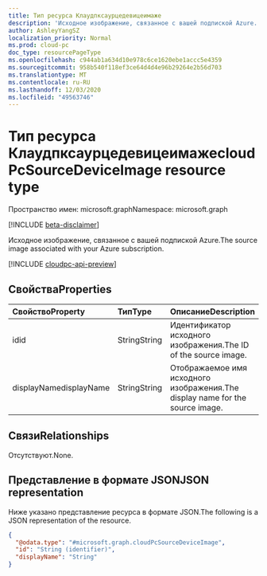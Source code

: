 ```yaml
---
title: Тип ресурса Клаудпксаурцедевицеимаже
description: 'Исходное изображение, связанное с вашей подпиской Azure. '
author: AshleyYangSZ
localization_priority: Normal
ms.prod: cloud-pc
doc_type: resourcePageType
ms.openlocfilehash: c944ab1a634d10e978c6ce1620ebe1accc5e4359
ms.sourcegitcommit: 958b540f118ef3ce64d4d4e96b29264e2b56d703
ms.translationtype: MT
ms.contentlocale: ru-RU
ms.lasthandoff: 12/03/2020
ms.locfileid: "49563746"
---
```

# <a name="cloudpcsourcedeviceimage-resource-type"></a><span data-ttu-id="c5d60-103">Тип ресурса Клаудпксаурцедевицеимаже</span><span class="sxs-lookup"><span data-stu-id="c5d60-103">cloudPcSourceDeviceImage resource type</span></span>

<span data-ttu-id="c5d60-104">Пространство имен: microsoft.graph</span><span class="sxs-lookup"><span data-stu-id="c5d60-104">Namespace: microsoft.graph</span></span>

[!INCLUDE [beta-disclaimer](../../includes/beta-disclaimer.md)]

<span data-ttu-id="c5d60-105">Исходное изображение, связанное с вашей подпиской Azure.</span><span class="sxs-lookup"><span data-stu-id="c5d60-105">The source image associated with your Azure subscription.</span></span>

[!INCLUDE [cloudpc-api-preview](../../includes/cloudpc-api-preview.md)]

## <a name="properties"></a><span data-ttu-id="c5d60-106">Свойства</span><span class="sxs-lookup"><span data-stu-id="c5d60-106">Properties</span></span>

|<span data-ttu-id="c5d60-107">Свойство</span><span class="sxs-lookup"><span data-stu-id="c5d60-107">Property</span></span>|<span data-ttu-id="c5d60-108">Тип</span><span class="sxs-lookup"><span data-stu-id="c5d60-108">Type</span></span>|<span data-ttu-id="c5d60-109">Описание</span><span class="sxs-lookup"><span data-stu-id="c5d60-109">Description</span></span>|
|:---|:---|:---|
|<span data-ttu-id="c5d60-110">id</span><span class="sxs-lookup"><span data-stu-id="c5d60-110">id</span></span>|<span data-ttu-id="c5d60-111">String</span><span class="sxs-lookup"><span data-stu-id="c5d60-111">String</span></span>|<span data-ttu-id="c5d60-112">Идентификатор исходного изображения.</span><span class="sxs-lookup"><span data-stu-id="c5d60-112">The ID of the source image.</span></span>|
|<span data-ttu-id="c5d60-113">displayName</span><span class="sxs-lookup"><span data-stu-id="c5d60-113">displayName</span></span>|<span data-ttu-id="c5d60-114">String</span><span class="sxs-lookup"><span data-stu-id="c5d60-114">String</span></span>|<span data-ttu-id="c5d60-115">Отображаемое имя исходного изображения.</span><span class="sxs-lookup"><span data-stu-id="c5d60-115">The display name for the source image.</span></span>|

## <a name="relationships"></a><span data-ttu-id="c5d60-116">Связи</span><span class="sxs-lookup"><span data-stu-id="c5d60-116">Relationships</span></span>

<span data-ttu-id="c5d60-117">Отсутствуют.</span><span class="sxs-lookup"><span data-stu-id="c5d60-117">None.</span></span>

## <a name="json-representation"></a><span data-ttu-id="c5d60-118">Представление в формате JSON</span><span class="sxs-lookup"><span data-stu-id="c5d60-118">JSON representation</span></span>

<span data-ttu-id="c5d60-119">Ниже указано представление ресурса в формате JSON.</span><span class="sxs-lookup"><span data-stu-id="c5d60-119">The following is a JSON representation of the resource.</span></span>
<!-- {
  "blockType": "resource",
  "@odata.type": "microsoft.graph.cloudPcSourceDeviceImage",
  "baseType": "microsoft.graph.entity"
}
-->

``` json
{
  "@odata.type": "#microsoft.graph.cloudPcSourceDeviceImage",
  "id": "String (identifier)",
  "displayName": "String"
}
```

